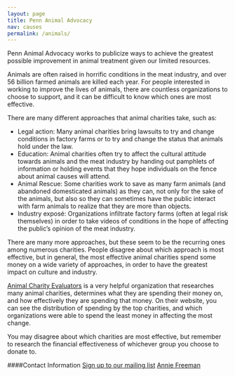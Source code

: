 ```yaml
---
layout: page
title: Penn Animal Advocacy
nav: causes
permalink: /animals/
---
```

Penn Animal Advocacy works to publicize ways to achieve the greatest possible improvement in animal treatment given our limited resources. 
 
Animals are often raised in horrific conditions in the meat industry, and over 56 billion farmed animals are killed each year.
For people interested in working to improve the lives of animals, there are countless organizations to choose to support, and it can be difficult to know which ones are most effective.
 
There are many different approaches that animal charities take, such as:
 
- Legal action: Many animal charities bring lawsuits to try and change conditions in factory farms or to try and change the status that animals hold under the law.
- Education: Animal charities often try to affect the cultural attitude towards animals and the meat industry by handing out pamphlets of information or holding events that they hope individuals on the fence about animal causes will attend.
- Animal Rescue: Some charities work to save as many farm animals (and abandoned domesticated animals) as they can, not only for the sake of the animals, but also so they can sometimes have the public interact with farm animals to realize that they are more than objects.
- Industry exposé: Organizations infiltrate factory farms (often at legal risk themselves) in order to take videos of conditions in the hope of affecting the public’s opinion of the meat industry.
 
There are many more approaches, but these seem to be the recurring ones among numerous charities.
People disagree about which approach is most effective, but in general, the most effective animal charities spend some money on a wide variety of approaches, in order to have the greatest impact on culture and industry.
 
[Animal Charity Evaluators](animalcharityevaluators.org) is a very helpful organization that researches many animal charities, determines what they are spending their money on, and how effectively they are spending that money.
On their website, you can see the distribution of spending by the top charities, and which organizations were able to spend the least money in affecting the most change.

You may disagree about which charities are most effective, but remember to research the financial effectiveness of whichever group you choose to donate to.
 
####Contact Information
[Sign up to our mailing list](https://docs.google.com/forms/d/1vfaldHGN5X-j2uq4725wIg8HDEu8cHaHfbcfQJo6V4k/viewform)
[Annie Freeman](/team/#Annie-Freeman)
